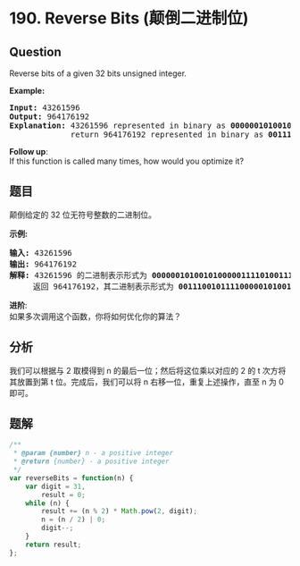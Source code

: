 # 190. Reverse Bits (颠倒二进制位)

## Question

Reverse bits of a given 32 bits unsigned integer.

**Example:**

<pre><strong>Input:</strong> 43261596
<strong>Output:</strong> 964176192
<strong>Explanation: </strong>43261596 represented in binary as <b>00000010100101000001111010011100</b>, 
&nbsp;            return 964176192 represented in binary as <b>00111001011110000010100101000000</b>.
</pre>

**Follow up**:  
If this function is called many times, how would you optimize it?

## 题目

颠倒给定的 32 位无符号整数的二进制位。

**示例:**

<pre><strong>输入:</strong> 43261596
<strong>输出:</strong> 964176192
<strong>解释: </strong>43261596 的二进制表示形式为 <strong>00000010100101000001111010011100 </strong>，
&nbsp;    返回 964176192，其二进制表示形式为 <strong>00111001011110000010100101000000 </strong>。</pre>

**进阶**:  
如果多次调用这个函数，你将如何优化你的算法？

## 分析

我们可以根据与 2 取模得到 n 的最后一位；然后将这位乘以对应的 2 的 t 次方将其放置到第 t 位。完成后，我们可以将 n 右移一位，重复上述操作，直至 n 为 0 即可。

## 题解

```javascript
/**
 * @param {number} n - a positive integer
 * @return {number} - a positive integer
 */
var reverseBits = function(n) {
    var digit = 31,
        result = 0;
    while (n) {
        result += (n % 2) * Math.pow(2, digit);
        n = (n / 2) | 0;
        digit--;
    }
    return result;
};
```
